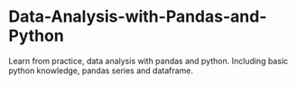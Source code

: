 # Data-Analysis-with-Pandas-and-Python
Learn from practice, data analysis with pandas and python. Including basic python knowledge, pandas series and dataframe.
